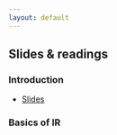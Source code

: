 ```yaml
---
layout: default
---
```


## Slides & readings


### Introduction

- [Slides](./slides/1_introduction/introduction.pdf)


### Basics of IR
